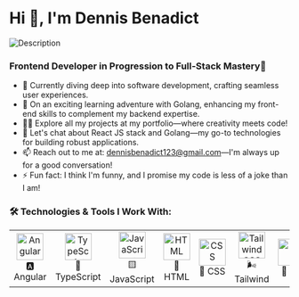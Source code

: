 # Hi 👋, I'm Dennis Benadict
<img src="img.webp" alt="Description" class="inline-image">


### Frontend Developer in Progression to Full-Stack Mastery🚀



- 🔭 Currently diving deep into software development, crafting seamless user experiences.
- 🌱 On an exciting learning adventure with Golang, enhancing my front-end skills to complement my backend expertise.
- 👨‍💻 Explore all my projects at my portfolio—where creativity meets code!
- 💬 Let's chat about React JS stack and Golang—my go-to technologies for building robust applications.
- 📫 Reach out to me at: dennisbenadict123@gmail.com—I'm always up for a good conversation!
- ⚡ Fun fact: I think I'm funny, and I promise my code is less of a joke than I am!



### 🛠️ Technologies & Tools I Work With:

<table>
  <tr>
    <td align="center" style="width: 100px;">
      <img src="https://angular.io/assets/images/logos/angular/angular.svg" alt="Angular" width="48" /><br>🅰️ Angular
    </td>
    <td align="center" style="width: 100px;">
      <img src="https://skillicons.dev/icons?i=ts" alt="TypeScript" width="48" /><br>🔷 TypeScript
    </td>
    <td align="center" style="width: 100px;">
      <img src="https://skillicons.dev/icons?i=js" alt="JavaScript" width="48" /><br>🟨 JavaScript
    </td>
    <td align="center" style="width: 100px;">
      <img src="https://skillicons.dev/icons?i=html" alt="HTML" width="48" /><br>🔶 HTML
    </td>
    <td align="center" style="width: 100px;">
      <img src="https://skillicons.dev/icons?i=css" alt="CSS" width="48" /><br>🔷 CSS
    </td>
    <td align="center" style="width: 100px;">
      <img src="https://skillicons.dev/icons?i=tailwind" alt="Tailwind CSS" width="48" /><br>🌬️ Tailwind
    </td>
    <td align="center" style="width: 100px;">
      <img src="https://skillicons.dev/icons?i=git" alt="Git" width="48" /><br>🔧 Git
    </td>
  </tr>
</table>




